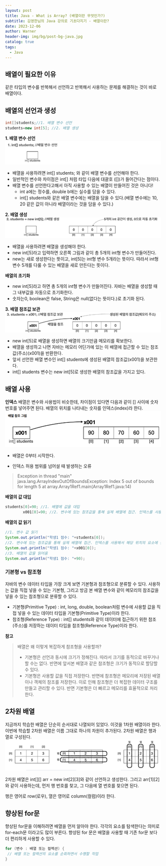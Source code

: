 ```yaml
---
layout: post
title: Java - What is Array? (배열이란 무엇인가?)
subtitle: 김영한님의 Java 강의로 기초다지기 - 배열이란?
date: 2023-12-06
author: Warner
header-img: img/bg/post-bg-java.jpg
catalog: true
tags:
  - Java
---
```


## 배열이 필요한 이유

같은 타입의 변수를 반복해서 선언하고 반복해서 사용하는 문제를 해결하는 것이 바로 배열이다.

## 배열의 선언과 생성

~~~java
int[]students;//1. 배열 변수 선언
students=new int[5]; //2. 배열 생성
~~~

**1. 배열 변수 선언**
![Array.png](/img/post/2023-12-06/Array.png)

- 배열을 사용하려면 int[] students; 와 같이 배열 변수를 선언해야 한다.
- 일반적인 변수와 차이점은 int[] 처럼 타입 다음에 대괄호 ([])가 들어간다는 점이다.
- 배열 변수를 선언한다고해서 아직 사용할 수 있는 배열이 만들어진 것은 아니다!
    - int a에는 정수를, double b에는 실수를 담을 수 있다.
    - int[] students와 같은 배열 변수에는 배열을 담을 수 있다.(배열 변수에는 10, 20 같은 값이 아니라 배열이라는 것을 담을 수 있다.)

**2. 배열 생성**
![Array2.png](/img/post/2023-12-06/Array2.png)

- 배열을 사용하려면 배열을 생성해야 한다.
- new int[5]라고 입력하면 오른쪽 그림과 같이 총 5개의 int형 변수가 만들어진다.
- new는 새로 생성한다는 뜻이고, int[5]는 int형 변수 5개라는 뜻이다. 따라서 int형 변수 5개를 다룰 수 있는 배열을 새로 만든다는 뜻이다.

**배열의 초기화**

- new int[5]라고 하면 총 5개의 int형 변수가 만들어진다. 자바는 배열을 생성할 때 그 내부값을 자동으로 초기화한다.
- 숫자는0, boolean은 false, String은 null(없다는 뜻이다.)로 초기화 된다.

**3. 배열 참조값 보관**
![Array3.png](/img/post/2023-12-06/Array3.png)

- new int[5]로 배열을 생성하면 배열의 크기만큼 메모리를 확보한다.
- 배열을 생성하고 나면 자바는 메모리 어딘가에 있는 이 배열에 접근할 수 있는 참조값(주소)(x001)을 반환한다.
- 앞서 선언한 배열 변수인 int[] students에 생성된 배열의 참조값(x001)을 보관한다.
- int[] students 변수는 new int[5]로 생성한 배열의 참조값을 가지고 있다.

## 배열 사용

**인덱스**
배열은 변수와 사용법이 비슷한데, 차이점이 있다면 다음과 같이 [] 사이에 숫자 번호를 넣어주면 된다.
배열의 위치를 나타내는 숫자를 인덱스(index)라 한다.
![Array4.png](/img/post/2023-12-06/Array4.png)

- 배열은 0부터 시작한다.


- 인덱스 허용 범위를 넘어설 때 발생하는 오류

> Exception in thread "main" java.lang.ArrayIndexOutOfBoundsException: Index 5 out
> of bounds for length 5 at array.Array1Ref1.main(Array1Ref1.java:14)

**배열의 값 대입**

~~~java
students[0]=90; //1. 배열에 값을 대입
        x001[0]=90; //2. 변수에 있는 참조값을 통해 실제 배열에 접근. 인덱스를 사용해서 해당 위치의 요소에 접근, 값 대입
~~~

**배열의 값 읽기**

~~~java
//1. 변수 값 읽기
System.out.println("학생1 점수: "+students[0]);
//2. 변수에 있는 참조값을 통해 실제 배열에 접근. 인덱스를 사용해서 해당 위치의 요소에 접근
System.out.println("학생1 점수: "+x001[0]);
//3. 배열의 값을 읽어옴
System.out.println("학생1 점수: "+90);
~~~

### 기본형 vs 참조형

자바의 변수 데이터 타입을 가장 크게 보면 기본형과 참조형으로 분류할 수 있다. 사용하는 값을 직접 넣을 수 있는 기본형, 그리고 방금 본 배열 변수와 같이 메모리의 참조값을 넣을 수 있는 참조형으로 분류할 수
있다.

- 기본형(Primitive Type) : int, long, double, boolean처럼 변수에 사용할 값을 직접 넣을 수 있는 데이터 타입을 기본형(Primitive Type)이라 한다.
- 참조형(Reference Type) : int[] students와 같이 데이터에 접근하기 위한 참조(주소)를 저장하는 데이터 타입을 참조형(Reference Type)이라 한다.

**참고**
> 배열은 왜 이렇게 복잡하게 참조형을 사용할까?
>
> - 기본형은 선언과 동시에 크기가 정해진다. 따라서 크기를 동적으로 바꾸거나 할 수는 없다. 반면에 앞서본 배열과 같은 참조형은 크기가 동적으로 할당할 수 있다.
> - 기본형은 사용할 값을 직접 저장한다. 반면에 참조형은 메모리에 저장된 배열이나 객체의 참조를 저장한다. 이로 인해 참조형은 더 복잡한 데이터 구조를 만들고 관리할 수 있다. 반면 기본형은 더 빠르고 메모리를
    효율적으로 처리한다.

## 2차원 배열

지금까지 학습한 배열은 단순히 순서대로 나열되어 있었다. 이것을 1차원 배열이라 한다.\
이번에 학습할 2차원 배열은 이름 그대로 하나의 차원이 추가된다. 2차원 배열은 행과 열로 구성된다.
![DoubleArray.png](/img/post/2023-12-06/DoubleArray.png)

2차원 배열은 int[][] arr = new int[2][3]와 같이 선언하고 생성한다. 그리고 arr[1][2]와 같이 사용하는데, 먼저 행 번호를 찾고, 그 다음에 열 번호를 찾으면 된다.

행은 영어로 row(로우), 열은 영어로 column(컬럼)이라 한다.

## 향상된 for문

향상된 for문을 이해하려면 배열을 먼저 알아야 한다. 각각의 요소를 탐색한다는 의미로 for-each문 이라고도 많이 부른다.
향샹된 for 문은 배열을 사용할 때 기존 for문 보다 더 편리하게 사용할 수 있다.

~~~java
for (변수 : 배열 또는 컬렉션) {
 // 배열 또는 컬렉션의 요소를 순회하면서 수행할 작업
}